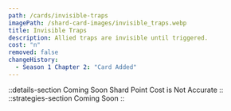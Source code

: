 ```yaml
---
path: /cards/invisible-traps
imagePath: /shard-card-images/invisible_traps.webp
title: Invisible Traps
description: Allied traps are invisible until triggered.
cost: "n"
removed: false
changeHistory:
  - Season 1 Chapter 2: "Card Added"
---
```

::details-section
Coming Soon
Shard Point Cost is Not Accurate
::
::strategies-section
Coming Soon
::